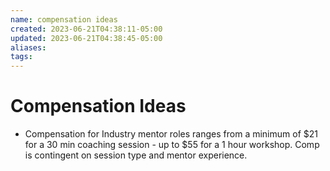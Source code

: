 ```yaml
---
name: compensation ideas
created: 2023-06-21T04:38:11-05:00
updated: 2023-06-21T04:38:45-05:00
aliases: 
tags: 
---
```

# Compensation Ideas

- Compensation for Industry mentor roles ranges from a minimum of $21 for a 30 min coaching session - up to $55 for a 1 hour workshop. Comp is contingent on session type and mentor experience.
